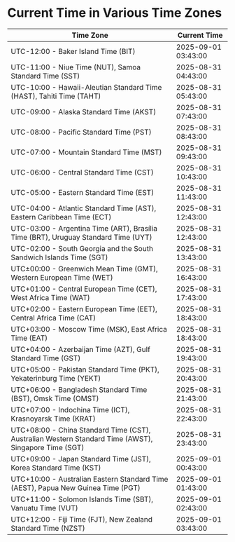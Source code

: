# Current Time in Various Time Zones

| Time Zone | Current Time |
|-----------|--------------|
| UTC-12:00 - Baker Island Time (BIT) | 2025-09-01 03:43:00 |
| UTC-11:00 - Niue Time (NUT), Samoa Standard Time (SST) | 2025-08-31 04:43:00 |
| UTC-10:00 - Hawaii-Aleutian Standard Time (HAST), Tahiti Time (TAHT) | 2025-08-31 05:43:00 |
| UTC-09:00 - Alaska Standard Time (AKST) | 2025-08-31 07:43:00 |
| UTC-08:00 - Pacific Standard Time (PST) | 2025-08-31 08:43:00 |
| UTC-07:00 - Mountain Standard Time (MST) | 2025-08-31 09:43:00 |
| UTC-06:00 - Central Standard Time (CST) | 2025-08-31 10:43:00 |
| UTC-05:00 - Eastern Standard Time (EST) | 2025-08-31 11:43:00 |
| UTC-04:00 - Atlantic Standard Time (AST), Eastern Caribbean Time (ECT) | 2025-08-31 12:43:00 |
| UTC-03:00 - Argentina Time (ART), Brasília Time (BRT), Uruguay Standard Time (UYT) | 2025-08-31 12:43:00 |
| UTC-02:00 - South Georgia and the South Sandwich Islands Time (SGT) | 2025-08-31 13:43:00 |
| UTC±00:00 - Greenwich Mean Time (GMT), Western European Time (WET) | 2025-08-31 16:43:00 |
| UTC+01:00 - Central European Time (CET), West Africa Time (WAT) | 2025-08-31 17:43:00 |
| UTC+02:00 - Eastern European Time (EET), Central Africa Time (CAT) | 2025-08-31 18:43:00 |
| UTC+03:00 - Moscow Time (MSK), East Africa Time (EAT) | 2025-08-31 18:43:00 |
| UTC+04:00 - Azerbaijan Time (AZT), Gulf Standard Time (GST) | 2025-08-31 19:43:00 |
| UTC+05:00 - Pakistan Standard Time (PKT), Yekaterinburg Time (YEKT) | 2025-08-31 20:43:00 |
| UTC+06:00 - Bangladesh Standard Time (BST), Omsk Time (OMST) | 2025-08-31 21:43:00 |
| UTC+07:00 - Indochina Time (ICT), Krasnoyarsk Time (KRAT) | 2025-08-31 22:43:00 |
| UTC+08:00 - China Standard Time (CST), Australian Western Standard Time (AWST), Singapore Time (SGT) | 2025-08-31 23:43:00 |
| UTC+09:00 - Japan Standard Time (JST), Korea Standard Time (KST) | 2025-09-01 00:43:00 |
| UTC+10:00 - Australian Eastern Standard Time (AEST), Papua New Guinea Time (PGT) | 2025-09-01 01:43:00 |
| UTC+11:00 - Solomon Islands Time (SBT), Vanuatu Time (VUT) | 2025-09-01 02:43:00 |
| UTC+12:00 - Fiji Time (FJT), New Zealand Standard Time (NZST) | 2025-09-01 03:43:00 |
